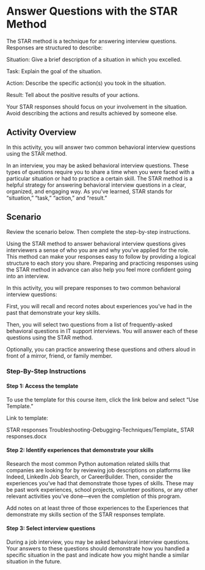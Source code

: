 # Answer Questions with the STAR Method

The STAR method is a technique for answering interview questions. Responses are structured to describe:

Situation: Give a brief description of a situation in which you excelled.

Task: Explain the goal of the situation.

Action: Describe the specific action(s) you took in the situation.

Result: Tell about the positive results of your actions.

Your STAR responses should focus on your involvement in the situation. Avoid describing the actions and results achieved by someone else.

## Activity Overview

In this activity, you will answer two common behavioral interview questions using the STAR method.

In an interview, you may be asked behavioral interview questions. These types of questions require you to share a time when you were faced with a particular situation or had to practice a certain skill. The STAR method is a helpful strategy for answering behavioral interview questions in a clear, organized, and engaging way. As you’ve learned, STAR stands for “situation,” “task,” “action,” and “result.”

## Scenario

Review the scenario below. Then complete the step-by-step instructions.

Using the STAR method to answer behavioral interview questions gives interviewers a sense of who you are and why you’ve applied for the role. This method can make your responses easy to follow by providing a logical structure to each story you share. Preparing and practicing responses using the STAR method in advance can also help you feel more confident going into an interview.

In this activity, you will prepare responses to two common behavioral interview questions:

First, you will recall and record notes about experiences you’ve had in the past that demonstrate your key skills.

Then, you will select two questions from a list of frequently-asked behavioral questions in IT support interviews. You will answer each of these questions using the STAR method.

Optionally, you can practice answering these questions and others aloud in front of a mirror, friend, or family member.

### Step-By-Step Instructions

#### Step 1: Access the template

To use the template for this course item, click the link below and select “Use Template.”

Link to template:

STAR responses
Troubleshooting-Debugging-Techniques/Template\_ STAR responses.docx

#### Step 2: Identify experiences that demonstrate your skills

Research the most common Python automation related skills that companies are looking for by reviewing job descriptions on platforms like Indeed, LinkedIn Job Search, or CareerBuilder. Then, consider the experiences you’ve had that demonstrate those types of skills. These may be past work experiences, school projects, volunteer positions, or any other relevant activities you’ve done—even the completion of this program.

Add notes on at least three of those experiences to the Experiences that demonstrate my skills section of the STAR responses template.

#### Step 3: Select interview questions

During a job interview, you may be asked behavioral interview questions. Your answers to these questions should demonstrate how you handled a specific situation in the past and indicate how you might handle a similar situation in the future.
